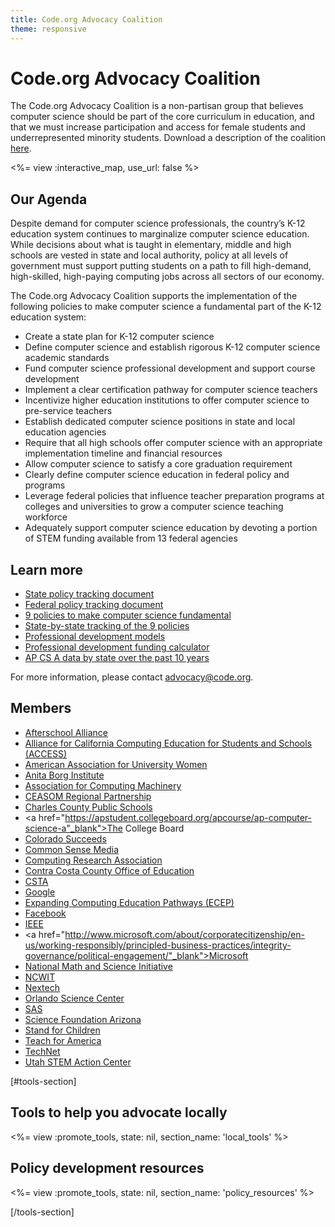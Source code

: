 ```yaml
---
title: Code.org Advocacy Coalition
theme: responsive
---
```

<link href="/css/interactive_map.css", rel="stylesheet"></link>

# Code.org Advocacy Coalition
The Code.org Advocacy Coalition is a non-partisan group that believes computer science should be part of the core curriculum in education, and that we must increase participation and access for female students and underrepresented minority students. Download a description of the coalition [here](https://drive.google.com/open?id=0B58r1w66kPdsbmJTaWVhSWRaM0E).


<%= view :interactive_map, use_url: false %>

<div style="clear:both"></div>


## Our Agenda
Despite demand for computer science professionals, the country’s K-12 education system continues to marginalize computer science education. While decisions about what is taught in elementary, middle and high schools are vested in state and local authority, policy at all levels of government must support putting students on a path to fill high-demand, high-skilled, high-paying computing jobs across all sectors of our economy.

The Code.org Advocacy Coalition supports the implementation of the following policies to make computer science a fundamental part of the K-12 education system:

* Create a state plan for K-12 computer science
* Define computer science and establish rigorous K-12 computer science academic standards
* Fund computer science professional development and support course development
* Implement a clear certification pathway for computer science teachers
* Incentivize higher education institutions to offer computer science to pre-service teachers
* Establish dedicated computer science positions in state and local education agencies
* Require that all high schools offer computer science with an appropriate implementation timeline and financial resources
* Allow computer science to satisfy a core graduation requirement
* Clearly define computer science education in federal policy and programs
* Leverage federal policies that influence teacher preparation programs at colleges and universities to grow a computer science teaching workforce
* Adequately support computer science education by devoting a portion of STEM funding available from 13 federal agencies





## Learn more

* [State policy tracking document](https://docs.google.com/document/d/1vaTFV641qBhvOXpchMK5igs8kSAxk8cLCv9Ra-I5DL8/edit?usp=sharing)
* [Federal policy tracking document](https://docs.google.com/spreadsheets/d/1WEQXeDfEp-UiD_YTrgD4fzhEId1fNoiU-6uMhHq8F0U/edit?usp=sharing)
* [9 policies to make computer science fundamental](http://code.org/files/Making_CS_Fundamental.pdf)
* [State-by-state tracking of the 9 policies](https://docs.google.com/spreadsheets/d/1YtTVcpQXoZz0IchihwGOihaCNeqCz2HyLwaXYpyb2SQ/pubhtml)
* [Professional development models](https://www.dropbox.com/s/2y0i360pt6pap1o/ModelStatePracticetoExpandCS.pdf?dl=0)
* [Professional development funding calculator](https://docs.google.com/spreadsheets/d/1jAqB1Q0IiY4XRvpnfUdDwkfL2OEgvBT2HYg07yQAOSc/pubhtml)
* [AP CS A data by state over the past 10 years](https://code.org/promote/ap)

For more information, please contact advocacy@code.org.


## Members

* <a href="http://www.afterschoolalliance.org/">Afterschool Alliance</a>
* <a href="http://access-ca.org/">Alliance for California Computing Education for Students and Schools (ACCESS)</a>
* <a href="http://www.aauw.org/">American Association for University Women</a>
* <a href="http://anitaborg.org/">Anita Borg Institute</a>
* <a href="https://www.ncwit.org/">Association for Computing Machinery</a>
* <a href="http://ceasom.org/">CEASOM Regional Partnership</a>
* <a href="http://www.ccboe.com/">Charles County Public Schools</a>
* <a href="https://apstudent.collegeboard.org/apcourse/ap-computer-science-a"_blank">The College Board</a>
* <a href="http://www.coloradosucceeds.org/">Colorado Succeeds</a>
* <a href="https://www.commonsensemedia.org/kids-action">Common Sense Media</a>
* <a href="http://cra.org/">Computing Research Association</a>
* <a href="http://www.cccoe.k12.ca.us/index.html">Contra Costa County Office of Education</a>
* <a href="http://csta.acm.org/">CSTA</a>
* <a href="https://www.google.com/edu/">Google</a>
* <a href="http://expandingcomputing.cs.umass.edu/">Expanding Computing Education Pathways (ECEP)</a>
* <a href="https://www.facebook.com/facebookdiversity">Facebook</a>  
* <a href="https://www.ieee.org/index.html">IEEE</a>
* <a href="http://www.microsoft.com/about/corporatecitizenship/en-us/working-responsibly/principled-business-practices/integrity-governance/political-engagement/"_blank">Microsoft</a>
* <a href="https://www.nms.org/">National Math and Science Initiative</a>
* <a href="https://www.ncwit.org/">NCWIT</a>
* <a href="http://nextech.org/">Nextech</a>
* <a href="http://www.osc.org/">Orlando Science Center</a>
* <a href="https://www.sas.com">SAS</a>
* <a href="http://www.sfaz.org/">Science Foundation Arizona</a>
* <a href="http://stand.org/">Stand for Children</a>
* <a href="https://www.teachforamerica.org/about-us/our-initiatives/stem-initiative/">Teach for America</a>
* <a href="http://www.technet.org/">TechNet</a>
* <a href="https://stem.utah.gov/">Utah STEM Action Center</a>

[#tools-section]

## Tools to help you advocate locally

<%= view :promote_tools, state: nil, section_name: 'local_tools' %>

<div style="clear:both"></div>

## Policy development resources

<%= view :promote_tools, state: nil, section_name: 'policy_resources' %>

[/tools-section]
